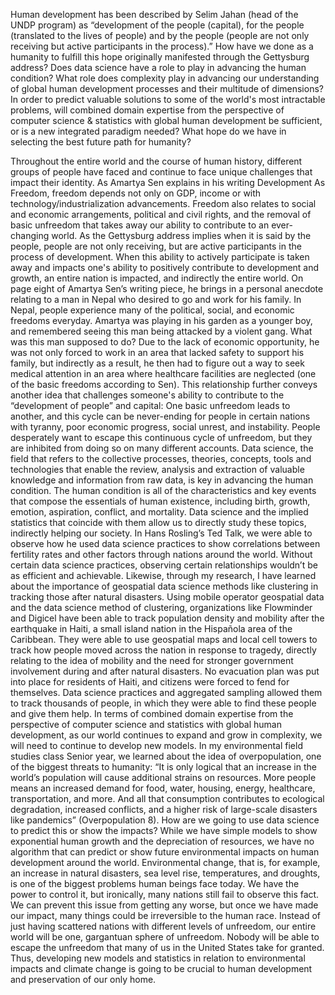 Human development has been described by Selim Jahan (head of the UNDP program) as “development of the people (capital), for the people (translated to the lives of people) and by the people (people are not only receiving but active participants in the process).” How have we done as a humanity to fulfill this hope originally manifested through the Gettysburg address? Does data science have a role to play in advancing the human condition? What role does complexity play in advancing our understanding of global human development processes and their multitude of dimensions? In order to predict valuable solutions to some of the world's most intractable problems, will combined domain expertise from the perspective of computer science & statistics with global human development be sufficient, or is a new integrated paradigm needed? What hope do we have in selecting the best future path for humanity?

Throughout the entire world and the course of human history, different groups of people have faced and continue to face unique challenges that impact their identity. As Amartya Sen explains in his writing Development As Freedom, freedom depends not only on GDP, income or with technology/industrialization advancements. Freedom also relates to social and economic arrangements, political and civil rights, and the removal of basic unfreedom that takes away our ability to contribute to an ever-changing world. As the Gettysburg address implies when it is said by the people, people are not only receiving, but are active participants in the process of development. When this ability to actively participate is taken away and impacts one's ability to positively contribute to development and growth, an entire nation is impacted, and indirectly the entire world. On page eight of Amartya Sen’s writing piece, he brings in a personal anecdote relating to a man in Nepal who desired to go and work for his family. In Nepal, people experience many of the political, social, and economic freedoms everyday. Amartya was playing in his garden as a younger boy, and remembered seeing this man being attacked by a violent gang. What was this man supposed to do? Due to the lack of economic opportunity, he was not only forced to work in an area that lacked safety to support his family, but indirectly as a result, he then had to figure out a way to seek medical attention in an area where healthcare facilities are neglected (one of the basic freedoms according to Sen). This relationship further conveys another idea that challenges someone's ability to contribute to the “development of people” and capital: One basic unfreedom leads to another, and this cycle can be never-ending for people in certain nations with tyranny, poor economic progress, social unrest, and instability. People desperately want to escape this continuous cycle of unfreedom, but they are inhibited from doing so on many different accounts.
Data science, the field that refers to the collective processes, theories, concepts, tools and technologies that enable the review, analysis and extraction of valuable knowledge and information from raw data, is key in advancing the human condition. The human condition is all of the characteristics and key events that compose the essentials of human existence, including birth, growth, emotion, aspiration, conflict, and mortality. Data science and the implied statistics that coincide with them allow us to directly study these topics, indirectly helping our society. In Hans Rosling’s Ted Talk, we were able to observe how he used data science practices to show correlations between fertility rates and other factors through nations around the world. Without certain data science practices, observing certain relationships wouldn’t be as efficient and achievable. Likewise, through my research, I have learned about the importance of geospatial data science methods like clustering in tracking those after natural disasters. Using mobile operator geospatial data and the data science method of clustering, organizations like Flowminder and Digicel have been able to track population density and mobility after the earthquake in Haiti, a small island nation in the Hispañola area of the Caribbean. They were able to use geospatial maps and local cell towers to track how people moved across the nation in response to tragedy, directly relating to the idea of mobility and the need for stronger government involvement during and after natural disasters. No evacuation plan was put into place for residents of Haiti, and citizens were forced to fend for themselves. Data science practices and aggregated sampling allowed them to track thousands of people, in which they were able to find these people and give them help.
In terms of combined domain expertise from the perspective of computer science and statistics with global human development, as our world continues to expand and grow in complexity, we will need to continue to develop new models. In my environmental field studies class Senior year, we learned about the idea of overpopulation, one of the biggest threats to humanity: “It is only logical that an increase in the world’s population will cause additional strains on resources. More people means an increased demand for food, water, housing, energy, healthcare, transportation, and more. And all that consumption contributes to ecological degradation, increased conflicts, and a higher risk of large-scale disasters like pandemics” (Overpopulation 8). How are we going to use data science to predict this or show the impacts? While we have simple models to show exponential human growth and the depreciation of resources, we have no algorithm that can predict or show future environmental impacts on human development around the world. Environmental change, that is, for example, an increase in natural disasters, sea level rise, temperatures, and droughts, is one of the biggest problems human beings face today. We have the power to control it, but ironically, many nations still fail to observe this fact. We can prevent this issue from getting any worse, but once we have made our impact, many things could be irreversible to the human race. Instead of just having scattered nations with different levels of unfreedom, our entire world will be one, gargantuan sphere of unfreedom. Nobody will be able to escape the unfreedom that many of us in the United States take for granted. Thus, developing new models and statistics in relation to environmental impacts and climate change is going to be crucial to human development and preservation of our only home.
	
